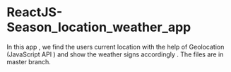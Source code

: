 # ReactJS-Season_location_weather_app
In this app , we find the users current location with the help of Geolocation (JavaScript API ) and show the weather signs accordingly .
The files are in master branch.

